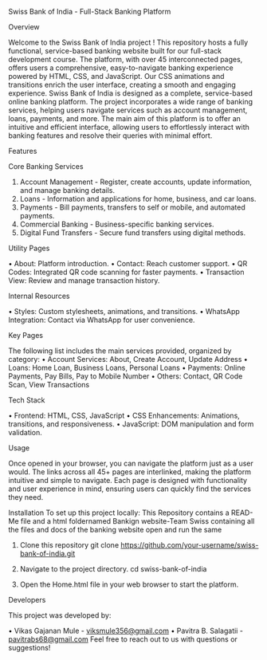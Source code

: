 Swiss Bank of India - Full-Stack Banking Platform

Overview

Welcome to the Swiss Bank of India project ! This repository hosts a fully functional, service-based banking website built for our full-stack development course. The platform, with over 45 interconnected pages, offers users a comprehensive, easy-to-navigate banking experience powered by HTML, CSS, and JavaScript. Our CSS animations and transitions enrich the user interface, creating a smooth and engaging experience.
Swiss Bank of India is designed as a complete, service-based online banking platform. The project incorporates a wide range of banking services, helping users navigate services such as account management, loans, payments, and more.
The main aim of this platform is to offer an intuitive and efficient interface, allowing users to effortlessly interact with banking features and resolve their queries with minimal effort.

Features

Core Banking Services

1.	Account Management - Register, create accounts, update information, and manage banking details.
2.	Loans - Information and applications for home, business, and car loans.
3.	Payments - Bill payments, transfers to self or mobile, and automated payments.
4.	Commercial Banking - Business-specific banking services.
5.	Digital Fund Transfers - Secure fund transfers using digital methods.

Utility Pages

•	About: Platform introduction.
•	Contact: Reach customer support.
•	QR Codes: Integrated QR code scanning for faster payments.
•	Transaction View: Review and manage transaction history.

Internal Resources

•	Styles: Custom stylesheets, animations, and transitions.
•	WhatsApp Integration: Contact via WhatsApp for user convenience.

Key Pages

The following list includes the main services provided, organized by category:
•	Account Services: About, Create Account, Update Address
•	Loans: Home Loan, Business Loans, Personal Loans
•	Payments: Online Payments, Pay Bills, Pay to Mobile Number
•	Others: Contact, QR Code Scan, View Transactions

Tech Stack

•	Frontend: HTML, CSS, JavaScript
•	CSS Enhancements: Animations, transitions, and responsiveness.
•	JavaScript: DOM manipulation and form validation.

Usage

Once opened in your browser, you can navigate the platform just as a user would. The links across all 45+ pages are interlinked, making the platform intuitive and simple to navigate. Each page is designed with functionality and user experience in mind, ensuring users can quickly find the services they need.

Installation
To set up this project locally:
 This Repository contains a READ-Me file and a html foldernamed Bankign website-Team Swiss containing all the files and docs of the banking website open and run the same 

1.	Clone this repository
git clone https://github.com/your-username/swiss-bank-of-india.git

3.	Navigate to the project directory.
cd swiss-bank-of-india

5.	Open the Home.html file in your web browser to start the platform.

Developers

This project was developed by:

•	Vikas Gajanan Mule - viksmule356@gmail.com
•	Pavitra B. Salagatii - pavitrabs68@gmail.com
Feel free to reach out to us with questions or suggestions!






